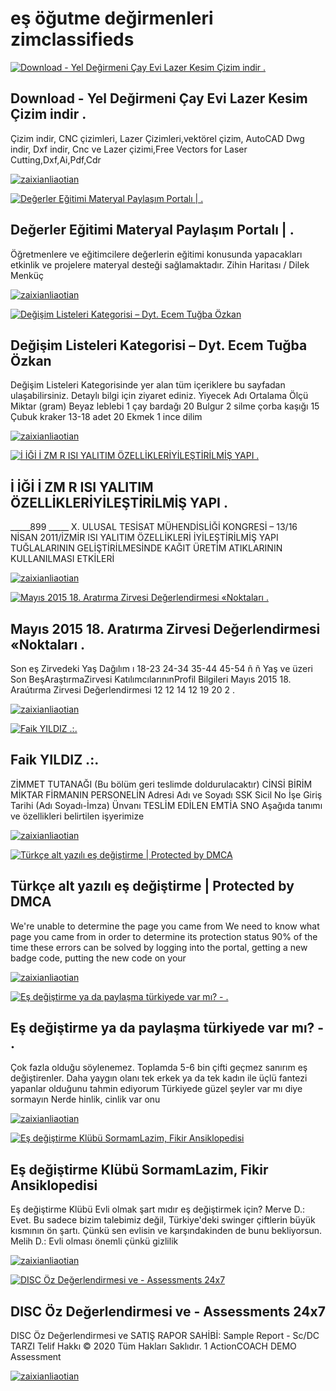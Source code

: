 # eş öğutme değirmenleri zimclassifieds
<a href="https://mnn.zoosnet.net/LR/Chatpre.aspx?id=MNN94995150&p=https://topgrinding.com/" target="_blank">![Download - Yel Değirmeni Çay Evi Lazer Kesim Çizim indir .](https://github.com/technlg/images/blob/main/8.jpg)</a>
## Download - Yel Değirmeni Çay Evi Lazer Kesim Çizim indir .
Çizim indir, CNC çizimleri, Lazer Çizimleri,vektörel çizim, AutoCAD Dwg indir, Dxf indir, Cnc ve Lazer çizimi,Free Vectors for Laser Cutting,Dxf,Ai,Pdf,Cdr
<a href="https://mnn.zoosnet.net/LR/Chatpre.aspx?id=MNN94995150&p=https://topgrinding.com/" target="_blank"><img src="https://github.com/technlg/images/raw/main/chat11.jpg" alt="zaixianliaotian"/></a><a href="//whatsapp.shibangsoft.com/WhatsApp.php" ><img src="https://github.com/technlg/images/raw/main/chat11.png" alt=""></a>
<a href="https://mnn.zoosnet.net/LR/Chatpre.aspx?id=MNN94995150&p=https://topgrinding.com/" target="_blank">![Değerler Eğitimi Materyal Paylaşım Portalı | .](https://github.com/technlg/images/blob/main/17.jpg)</a>
## Değerler Eğitimi Materyal Paylaşım Portalı | .
Öğretmenlere ve eğitimcilere değerlerin eğitimi konusunda yapacakları etkinlik ve projelere materyal desteği sağlamaktadır. Zihin Haritası / Dilek Menküç
<a href="https://mnn.zoosnet.net/LR/Chatpre.aspx?id=MNN94995150&p=https://topgrinding.com/" target="_blank"><img src="https://github.com/technlg/images/raw/main/chat11.jpg" alt="zaixianliaotian"/></a><a href="//whatsapp.shibangsoft.com/WhatsApp.php" ><img src="https://github.com/technlg/images/raw/main/chat11.png" alt=""></a>
<a href="https://mnn.zoosnet.net/LR/Chatpre.aspx?id=MNN94995150&p=https://topgrinding.com/" target="_blank">![Değişim Listeleri Kategorisi – Dyt. Ecem Tuğba Özkan](https://github.com/technlg/images/blob/main/19.jpg)</a>
## Değişim Listeleri Kategorisi – Dyt. Ecem Tuğba Özkan
Değişim Listeleri Kategorisinde yer alan tüm içeriklere bu sayfadan ulaşabilirsiniz. Detaylı bilgi için ziyaret ediniz. Yiyecek Adı Ortalama Ölçü Miktar (gram) Beyaz leblebi 1 çay bardağı 20 Bulgur 2 silme çorba kaşığı 15 Çubuk kraker 13-18 adet 20 Ekmek 1 ince dilim
<a href="https://mnn.zoosnet.net/LR/Chatpre.aspx?id=MNN94995150&p=https://topgrinding.com/" target="_blank"><img src="https://github.com/technlg/images/raw/main/chat11.jpg" alt="zaixianliaotian"/></a><a href="//whatsapp.shibangsoft.com/WhatsApp.php" ><img src="https://github.com/technlg/images/raw/main/chat11.png" alt=""></a>
<a href="https://mnn.zoosnet.net/LR/Chatpre.aspx?id=MNN94995150&p=https://topgrinding.com/" target="_blank">![İ İĞİ İ ZM R ISI YALITIM ÖZELLİKLERİYİLEŞTİRİLMİŞ YAPI .](https://github.com/technlg/images/blob/main/64.jpg)</a>
## İ İĞİ İ ZM R ISI YALITIM ÖZELLİKLERİYİLEŞTİRİLMİŞ YAPI .
_____899 _____ X. ULUSAL TESİSAT MÜHENDİSLİĞİ KONGRESİ – 13/16 NİSAN 2011/İZMİR ISI YALITIM ÖZELLİKLERİ İYİLEŞTİRİLMİŞ YAPI TUĞLALARININ GELİŞTİRİLMESİNDE KAĞIT ÜRETİM ATIKLARININ KULLANILMASI ETKİLERİ
<a href="https://mnn.zoosnet.net/LR/Chatpre.aspx?id=MNN94995150&p=https://topgrinding.com/" target="_blank"><img src="https://github.com/technlg/images/raw/main/chat11.jpg" alt="zaixianliaotian"/></a><a href="//whatsapp.shibangsoft.com/WhatsApp.php" ><img src="https://github.com/technlg/images/raw/main/chat11.png" alt=""></a>
<a href="https://mnn.zoosnet.net/LR/Chatpre.aspx?id=MNN94995150&p=https://topgrinding.com/" target="_blank">![Mayıs 2015 18. Aratırma Zirvesi Değerlendirmesi «Noktaları .](https://github.com/technlg/images/blob/main/64.jpg)</a>
## Mayıs 2015 18. Aratırma Zirvesi Değerlendirmesi «Noktaları .
Son eş Zirvedeki Yaş Dağılım ı 18-23 24-34 35-44 45-54 ñ ñ Yaş ve üzeri Son BeşAraştırmaZirvesi KatılımcılarınınProfil Bilgileri Mayıs 2015 18. Araútırma Zirvesi Değerlendirmesi 12 12 14 12 19 20 2 .
<a href="https://mnn.zoosnet.net/LR/Chatpre.aspx?id=MNN94995150&p=https://topgrinding.com/" target="_blank"><img src="https://github.com/technlg/images/raw/main/chat11.jpg" alt="zaixianliaotian"/></a><a href="//whatsapp.shibangsoft.com/WhatsApp.php" ><img src="https://github.com/technlg/images/raw/main/chat11.png" alt=""></a>
<a href="https://mnn.zoosnet.net/LR/Chatpre.aspx?id=MNN94995150&p=https://topgrinding.com/" target="_blank">![Faik YILDIZ .:. ](https://github.com/technlg/images/blob/main/31.jpg)</a>
## Faik YILDIZ .:. 
ZİMMET TUTANAĞI (Bu bölüm geri teslimde doldurulacaktır) CİNSİ BİRİM MİKTAR FİRMANIN PERSONELİN Adresi Adı ve Soyadı SSK Sicil No İşe Giriş Tarihi (Adı Soyadı-İmza) Ünvanı TESLİM EDİLEN EMTİA SNO Aşağıda tanımı ve özellikleri belirtilen işyerimize
<a href="https://mnn.zoosnet.net/LR/Chatpre.aspx?id=MNN94995150&p=https://topgrinding.com/" target="_blank"><img src="https://github.com/technlg/images/raw/main/chat11.jpg" alt="zaixianliaotian"/></a><a href="//whatsapp.shibangsoft.com/WhatsApp.php" ><img src="https://github.com/technlg/images/raw/main/chat11.png" alt=""></a>
<a href="https://mnn.zoosnet.net/LR/Chatpre.aspx?id=MNN94995150&p=https://topgrinding.com/" target="_blank">![Türkçe alt yazılı eş değiştirme | Protected by DMCA](https://github.com/technlg/images/blob/main/47.jpg)</a>
## Türkçe alt yazılı eş değiştirme | Protected by DMCA
We're unable to determine the page you came from We need to know what page you came from in order to determine its protection status 90% of the time these errors can be solved by logging into the portal, getting a new badge code, putting the new code on your
<a href="https://mnn.zoosnet.net/LR/Chatpre.aspx?id=MNN94995150&p=https://topgrinding.com/" target="_blank"><img src="https://github.com/technlg/images/raw/main/chat11.jpg" alt="zaixianliaotian"/></a><a href="//whatsapp.shibangsoft.com/WhatsApp.php" ><img src="https://github.com/technlg/images/raw/main/chat11.png" alt=""></a>
<a href="https://mnn.zoosnet.net/LR/Chatpre.aspx?id=MNN94995150&p=https://topgrinding.com/" target="_blank">![Eş değiştirme ya da paylaşma türkiyede var mı? - .](https://github.com/technlg/images/blob/main/9.jpg)</a>
## Eş değiştirme ya da paylaşma türkiyede var mı? - .
Çok fazla olduğu söylenemez. Toplamda 5-6 bin çifti geçmez sanırım eş değiştirenler. Daha yaygın olanı tek erkek ya da tek kadın ile üçlü fantezi yapanlar olduğunu tahmin ediyorum Türkiyede güzel şeyler var mı diye sormayın Nerde hinlik, cinlik var onu 
<a href="https://mnn.zoosnet.net/LR/Chatpre.aspx?id=MNN94995150&p=https://topgrinding.com/" target="_blank"><img src="https://github.com/technlg/images/raw/main/chat11.jpg" alt="zaixianliaotian"/></a><a href="//whatsapp.shibangsoft.com/WhatsApp.php" ><img src="https://github.com/technlg/images/raw/main/chat11.png" alt=""></a>
<a href="https://mnn.zoosnet.net/LR/Chatpre.aspx?id=MNN94995150&p=https://topgrinding.com/" target="_blank">![Eş değiştirme Klübü SormamLazim, Fikir Ansiklopedisi](https://github.com/technlg/images/blob/main/19.jpg)</a>
## Eş değiştirme Klübü SormamLazim, Fikir Ansiklopedisi
Eş değiştirme Klübü Evli olmak şart mıdır eş değiştirmek için? Merve D.: Evet. Bu sadece bizim talebimiz değil, Türkiye'deki swinger çiftlerin büyük kısmının ön şartı. Çünkü sen evlisin ve karşındakinden de bunu bekliyorsun. Melih D.: Evli olması önemli çünkü gizlilik 
<a href="https://mnn.zoosnet.net/LR/Chatpre.aspx?id=MNN94995150&p=https://topgrinding.com/" target="_blank"><img src="https://github.com/technlg/images/raw/main/chat11.jpg" alt="zaixianliaotian"/></a><a href="//whatsapp.shibangsoft.com/WhatsApp.php" ><img src="https://github.com/technlg/images/raw/main/chat11.png" alt=""></a>
<a href="https://mnn.zoosnet.net/LR/Chatpre.aspx?id=MNN94995150&p=https://topgrinding.com/" target="_blank">![DISC Öz Değerlendirmesi ve - Assessments 24x7](https://github.com/technlg/images/blob/main/13.jpg)</a>
## DISC Öz Değerlendirmesi ve - Assessments 24x7
DISC Öz Değerlendirmesi ve SATIŞ RAPOR SAHİBİ: Sample Report - Sc/DC TARZI Telif Hakkı © 2020 Tüm Hakları Saklıdır. 1 ActionCOACH DEMO Assessment 
<a href="https://mnn.zoosnet.net/LR/Chatpre.aspx?id=MNN94995150&p=https://topgrinding.com/" target="_blank"><img src="https://github.com/technlg/images/raw/main/chat11.jpg" alt="zaixianliaotian"/></a><a href="//whatsapp.shibangsoft.com/WhatsApp.php" ><img src="https://github.com/technlg/images/raw/main/chat11.png" alt=""></a>
